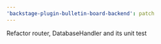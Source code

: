 ```yaml
---
'backstage-plugin-bulletin-board-backend': patch
---
```


Refactor router, DatabaseHandler and its unit test
